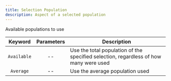 ```yaml
---
title: Selection Population
description: Aspect of a selected population
---
```


Available populations to use

|Keyword|Parameters|Description|
|:---:|:--------:|-----------|
|`Available`|--|Use the total population of the specified selection, regardless of how many were used|
|`Average`|--|Use the average population used|
